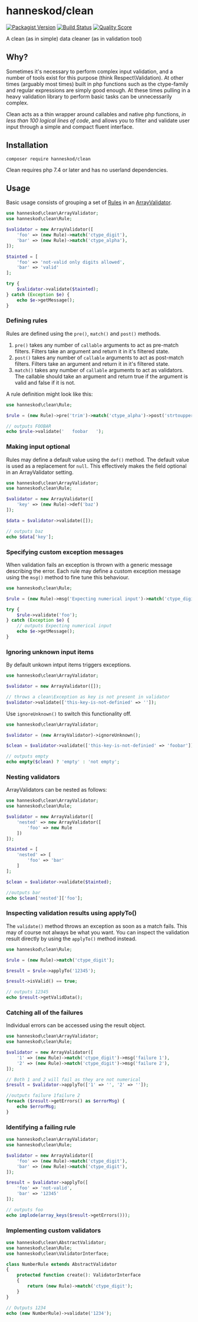 # hanneskod/clean

[![Packagist Version](https://img.shields.io/packagist/v/hanneskod/clean.svg?style=flat-square)](https://packagist.org/packages/hanneskod/clean)
[![Build Status](https://img.shields.io/travis/hanneskod/clean/master.svg?style=flat-square)](https://travis-ci.org/hanneskod/clean)
[![Quality Score](https://img.shields.io/scrutinizer/g/hanneskod/clean.svg?style=flat-square)](https://scrutinizer-ci.com/g/hanneskod/clean)

A clean (as in simple) data cleaner (as in validation tool)

## Why?

Sometimes it's necessary to perform complex input validation, and a number of
tools exist for this purpose (think Respect\\Validation). At other times
(arguably most times) built in php functions such as the ctype-family and
regular expressions are simply good enough. At these times pulling in a heavy
validation library to perform basic tasks can be unnecessarily complex.

Clean acts as a thin wrapper around callables and native php functions, *in less
than 100 logical lines of code*, and allows you to filter and validate user input
through a simple and compact fluent interface.

## Installation

```shell
composer require hanneskod/clean
```

Clean requires php 7.4 or later and has no userland dependencies.

## Usage

Basic usage consists of grouping a set of [Rules](src/Rule.php) in an
[ArrayValidator](src/ArrayValidator.php).

<!-- @example "basic usage" -->
<!-- @expectOutput -->
```php
use hanneskod\clean\ArrayValidator;
use hanneskod\clean\Rule;

$validator = new ArrayValidator([
    'foo' => (new Rule)->match('ctype_digit'),
    'bar' => (new Rule)->match('ctype_alpha'),
]);

$tainted = [
    'foo' => 'not-valid only digits allowed',
    'bar' => 'valid'
];

try {
    $validator->validate($tainted);
} catch (Exception $e) {
    echo $e->getMessage();
}
```

### Defining rules

Rules are defined using the `pre()`, `match()` and `post()` methods.

1. `pre()` takes any number of `callable` arguments to act as pre-match
    filters. Filters take an argument and return it in it's filtered state.
1. `post()` takes any number of `callable` arguments to act as post-match
    filters. Filters take an argument and return it in it's filtered state.
1. `match()` takes any number of `callable` arguments to act as validators. The
    callable should take an argument and return true if the argument is valid
    and false if it is not.

A rule definition might look like this:

<!-- @example "defining rules" -->
<!-- @expectOutput FOOBAR -->
```php
use hanneskod\clean\Rule;

$rule = (new Rule)->pre('trim')->match('ctype_alpha')->post('strtoupper');

// outputs FOOBAR
echo $rule->validate('   foobar   ');
```

### Making input optional

Rules may define a default value using the `def()` method. The default value is
used as a replacement for `null`. This effectively makes the field optional in
an ArrayValidator setting.

<!-- @example "optional input" -->
<!-- @expectOutput baz -->
```php
use hanneskod\clean\ArrayValidator;
use hanneskod\clean\Rule;

$validator = new ArrayValidator([
    'key' => (new Rule)->def('baz')
]);

$data = $validator->validate([]);

// outputs baz
echo $data['key'];
```

### Specifying custom exception messages

When validation fails an exception is thrown with a generic message describing
the error. Each rule may define a custom exception message using the `msg()`
method to fine tune this behaviour.

<!-- @example "custom exception message" -->
<!-- @expectOutput "Expecting numerical input" -->
```php
use hanneskod\clean\Rule;

$rule = (new Rule)->msg('Expecting numerical input')->match('ctype_digit');

try {
    $rule->validate('foo');
} catch (Exception $e) {
    // outputs Expecting numerical input
    echo $e->getMessage();
}
```

### Ignoring unknown input items

By default unkown intput items triggers exceptions.

<!-- @example "exception on unknown array item" -->
<!-- @expectError -->
```php
use hanneskod\clean\ArrayValidator;

$validator = new ArrayValidator([]);

// throws a clean\Exception as key is not present in validator
$validator->validate(['this-key-is-not-definied' => '']);
```

Use `ignoreUnknown()` to switch this functionality off.

<!-- @example "ignoring an unknown array item" -->
<!-- @expectOutput empty -->
```php
use hanneskod\clean\ArrayValidator;

$validator = (new ArrayValidator)->ignoreUnknown();

$clean = $validator->validate(['this-key-is-not-definied' => 'foobar']);

// outputs empty
echo empty($clean) ? 'empty' : 'not empty';
```

### Nesting validators

ArrayValidators can be nested as follows:

<!-- @example "nesting validators" -->
<!-- @expectOutput bar -->
```php
use hanneskod\clean\ArrayValidator;
use hanneskod\clean\Rule;

$validator = new ArrayValidator([
    'nested' => new ArrayValidator([
        'foo' => new Rule
    ])
]);

$tainted = [
    'nested' => [
        'foo' => 'bar'
    ]
];

$clean = $validator->validate($tainted);

//outputs bar
echo $clean['nested']['foo'];
```

### Inspecting validation results using applyTo()

The `validate()` method throws an exception as soon as a match fails. This may
of course not always be what you want. You can inspect the validation result
directly by using the `applyTo()` method instead.

<!-- @example "inspecting validation results" -->
<!-- @expectOutput 12345 -->
```php
use hanneskod\clean\Rule;

$rule = (new Rule)->match('ctype_digit');

$result = $rule->applyTo('12345');

$result->isValid() == true;

// outputs 12345
echo $result->getValidData();
```

### Catching all of the failures

Individual errors can be accessed using the result object.

<!-- @example "catching all of the failures" -->
<!-- @expectOutput "failure 1failure 2" -->
```php
use hanneskod\clean\ArrayValidator;
use hanneskod\clean\Rule;

$validator = new ArrayValidator([
    '1' => (new Rule)->match('ctype_digit')->msg('failure 1'),
    '2' => (new Rule)->match('ctype_digit')->msg('failure 2'),
]);

// Both 1 and 2 will fail as they are not numerical
$result = $validator->applyTo(['1' => '', '2' => '']);

//outputs failure 1failure 2
foreach ($result->getErrors() as $errorMsg) {
    echo $errorMsg;
}
```

### Identifying a failing rule

<!-- @example "identifying a failing rule" -->
<!-- @expectOutput foo -->
```php
use hanneskod\clean\ArrayValidator;
use hanneskod\clean\Rule;

$validator = new ArrayValidator([
    'foo' => (new Rule)->match('ctype_digit'),
    'bar' => (new Rule)->match('ctype_digit'),
]);

$result = $validator->applyTo([
    'foo' => 'not-valid',
    'bar' => '12345'
]);

// outputs foo
echo implode(array_keys($result->getErrors()));
```

### Implementing custom validators

<!-- @example "implementing custom validators" -->
<!-- @expectOutput 1234 -->
```php
use hanneskod\clean\AbstractValidator;
use hanneskod\clean\Rule;
use hanneskod\clean\ValidatorInterface;

class NumberRule extends AbstractValidator
{
    protected function create(): ValidatorInterface
    {
        return (new Rule)->match('ctype_digit');
    }
}

// Outputs 1234
echo (new NumberRule)->validate('1234');
```
